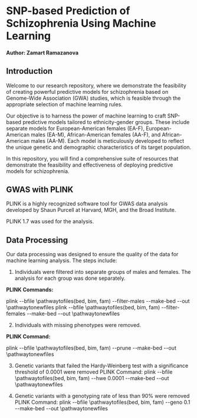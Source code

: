# SNP-based Prediction of Schizophrenia Using Machine Learning

#### Author: Zamart Ramazanova

## Introduction
Welcome to our research repository, where we demonstrate the feasibility of creating powerful predictive models for schizophrenia based on Genome-Wide Association (GWA) studies, which is feasible through the appropriate selection of machine learning rules.

Our objective is to harness the power of machine learning to craft SNP-based predictive models tailored to ethnicity-gender groups. These include separate models for European-American females (EA-F), European-American males (EA-M), African-American females (AA-F), and African-American males (AA-M). Each model is meticulously developed to reflect the unique genetic and demographic characteristics of its target population.

In this repository, you will find a comprehensive suite of resources that demonstrate the feasibility and effectiveness of deploying predictive models for schizophrenia. 

## GWAS with PLINK

PLINK is a highly recognized software tool for GWAS data analysis developed by Shaun Purcell at Harvard, MGH, and the Broad Institute.

PLINK 1.7 was used for the analysis.

## Data Processing

Our data processing was designed to ensure the quality of the data for machine learning analysis. The steps include:

1) Individuals were filtered into separate groups of males and females. The analysis for each group was done separately.
   
 __PLINK Commands:__
   
plink --bfile \pathwaytofiles(bed, bim, fam) --filter-males --make-bed --out \pathwaytonewfiles
plink --bfile \pathwaytofiles(bed, bim, fam) --filter-females --make-bed --out \pathwaytonewfiles

2) Individuals with missing phenotypes were removed.
   
__PLINK Command:__

plink --bfile \pathwaytofiles(bed, bim, fam) --prune --make-bed --out \pathwaytonewfiles

3) Genetic variants that failed the Hardy-Weinberg test with a significance threshold of 0.0001 were removed
PLINK Command:
plink --bfile \pathwaytofiles(bed, bim, fam) --hwe 0.0001 --make-bed --out \pathwaytonewfiles

5) Genetic variants with a genotyping rate of less than 90% were removed
PLINK Command:
plink --bfile \pathwaytofiles(bed, bim, fam) --geno 0.1 --make-bed --out \pathwaytonewfiles
